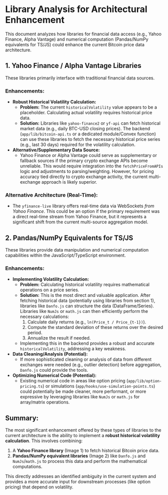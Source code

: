 # Library Analysis for Architectural Enhancement

This document analyzes how libraries for financial data access (e.g., Yahoo Finance, Alpha Vantage) and numerical computation (Pandas/NumPy equivalents for TS/JS) could enhance the current Bitcoin price data architecture.

## 1. Yahoo Finance / Alpha Vantage Libraries

These libraries primarily interface with traditional financial data sources.

### Enhancements:

- **Robust Historical Volatility Calculation:**
  - **Problem:** The current `historicalVolatility` value appears to be a placeholder. Calculating actual volatility requires historical price data.
  - **Solution:** Libraries like `yahoo-finance2` or `yf-api` can fetch historical market data (e.g., daily BTC-USD closing prices). The backend (`app/lib/bitcoin-api.ts` or a dedicated module/Convex function) can use these libraries to fetch the necessary historical price series (e.g., last 30 days) required for the volatility calculation.
- **Alternative/Supplementary Data Source:**
  - Yahoo Finance or Alpha Vantage could serve as supplementary or fallback sources if the primary crypto exchange APIs become unreliable. This would require integration into the `fetchPriceFromAPIs` logic and adjustments to parsing/weighting. However, for pricing accuracy tied directly to crypto exchange activity, the current multi-exchange approach is likely superior.

### Alternative Architecture (Real-Time):

- The `yfinance-live` library offers real-time data via WebSockets _from Yahoo Finance_. This could be an option if the primary requirement was a direct real-time stream from Yahoo Finance, but it represents a significant shift from the current multi-source aggregation model.

## 2. Pandas/NumPy Equivalents for TS/JS

These libraries provide data manipulation and numerical computation capabilities within the JavaScript/TypeScript environment.

### Enhancements:

- **Implementing Volatility Calculation:**
  - **Problem:** Calculating historical volatility requires mathematical operations on a price series.
  - **Solution:** This is the most direct and valuable application. After fetching historical data (potentially using libraries from section 1), libraries like `Danfo.js` can structure the data (DataFrame/Series). Libraries like `NumJs` or `math.js` can then efficiently perform the necessary calculations:
    1.  Calculate daily returns (e.g., `ln(Price_t / Price_{t-1})`).
    2.  Compute the standard deviation of these returns over the desired period.
    3.  Annualize the result if needed.
  - Implementing this in the backend provides a robust and accurate `historicalVolatility`, addressing a key weakness.
- **Data Cleaning/Analysis (Potential):**
  - If more sophisticated cleaning or analysis of data from different exchanges were needed (e.g., outlier detection) before aggregation, `Danfo.js` could provide the tools.
- **Optimizing Numerical Code (Potential):**
  - Existing numerical code in areas like option pricing (`app/lib/option-pricing.ts`) or simulations (`app/hooks/use-simulation-points.ts`) could potentially be made cleaner, more performant, or more expressive by leveraging libraries like `NumJs` or `math.js` for array/matrix operations.

## Summary:

The most significant enhancement offered by these types of libraries to the current architecture is the ability to implement a **robust historical volatility calculation**. This involves combining:

1.  A **Yahoo Finance library** (Image 1) to fetch historical Bitcoin price data.
2.  **Pandas/NumPy equivalent libraries** (Image 2) like `Danfo.js` and `NumJs`/`math.js` to process this data and perform the mathematical computations.

This directly addresses an identified ambiguity in the current system and provides a more accurate input for downstream processes (like option pricing) that depend on volatility.
